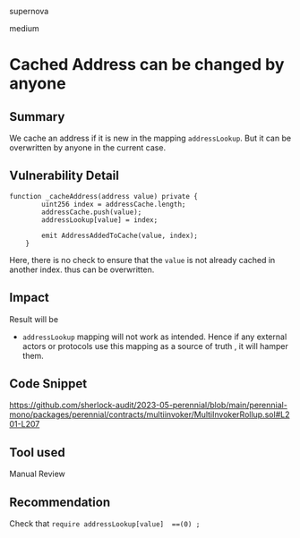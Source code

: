 supernova

medium

# Cached Address can be changed by anyone

## Summary

We cache an address if it is new in the mapping `addressLookup`. But it can be overwritten by anyone  in the current case.

## Vulnerability Detail
```solidity
function _cacheAddress(address value) private {
        uint256 index = addressCache.length;
        addressCache.push(value);
        addressLookup[value] = index;

        emit AddressAddedToCache(value, index);
    }
```

Here, there is no check to ensure that the `value` is not already cached in another index. thus can be overwritten.
## Impact

Result will be 
- `addressLookup` mapping will not work as intended. Hence if any external actors or protocols use this mapping as a source of truth , it will hamper them.

## Code Snippet
https://github.com/sherlock-audit/2023-05-perennial/blob/main/perennial-mono/packages/perennial/contracts/multiinvoker/MultiInvokerRollup.sol#L201-L207
## Tool used

Manual Review

## Recommendation
Check that ` require addressLookup[value]  ==(0) ;
`
